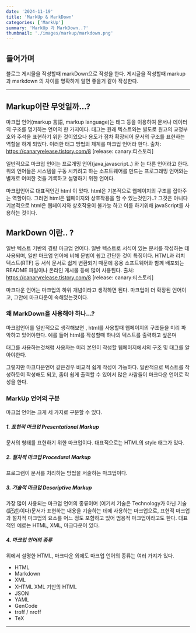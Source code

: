 ```yaml
---
date: '2024-11-19'
title: 'MarkUp & MarkDown'
categories: ['MarkUp']
summary: 'MarkUp 과 MarkDown..?'
thumbnail: './images/markup/markdown.png'
---
```


## 들어가며
블로그 게시물을 작성할때 markDown으로 작성을 한다. 
게시글을 작성할때  markup 과 markdown 의 차이를 명확하게 알면 좋을거 같아 작성한다.

---

## Markup이란 무엇일까...?
마크업 언어(markup 言語, markup language)는 태그 등을 이용하여 문서나 데이터의 구조를 명기하는 언어의 한 가지이다.
태그는 원래 텍스트와는 별도로 원고의 교정부호와 주석을 표현하기 위한 것이었으나 용도가 점차 확장되어 문서의 구조를 표현하는 역할을 하게 되었다.
이러한 태그 방법의 체계를 마크업 언어라 한다.
출처: https://canaryrelease.tistory.com/8 [release: canary:티스토리]

일반적으로 마크업 언어는 프로개밍 언어(java,javascript..) 와 는 다른 언어라고 한다.
위의 언어들은 시스템을 구동 시키려고 하는 소프트웨어를 만드는 프로그래밍 언어와는 별개로 어떠한 것을 기록하고 설명하기 위한 언어다.

마크업언어로 대표적인건 html 이 있다.
html은 기본적으로 웹페이지의 구조를 잡아주는 역할이다. 그러면 html은 웹페이지와 상호작용을 할 수 있는것인가..? 
그것은 아니다 기본적으로 html은 웹페이지와 상호작용이 불가능 하고 이를 하기위해 javaScript를 사용하는 것이다. 


## MarkDown 이란.. ?
일반 텍스트 기반의 경량 마크업 언어다.
일반 텍스트로 서식이 있는 문서를 작성하는 데 사용되며, 일반 마크업 언어에 비해 문법이 쉽고 간단한 것이 특징이다.
HTML과 리치 텍스트(RTF) 등 서식 문서로 쉽게 변환되기 때문에
응용 소프트웨어와 함께 배포되는 README 파일이나 온라인 게시물 등에 많이 사용된다.
출처: https://canaryrelease.tistory.com/8 [release: canary:티스토리]

마크다운 언어는 마크업의 하위 개념이라고 생각하면 된다. 마크업이 더 확장된 언어이고, 그안에 마크다운이 속해있는것이다.


### 왜 MarkDown을 사용해야 하나...?
마크업언어를 일반적으로 생각해보면 , html를 사용할때 웹페이지의 구조들을 미리 파악하고 있어야한다. 
예를 들어 html를 작성할때 하나의 텍스트를 출력하고 싶은며 <p> 태그를 사용하는것처럼
사용자는 미리 본인이 작성할 웹페이지에서의 구조 및 태그를 알아야한다. 

그렇지만 마크다운언어 같은경우 비교적 쉽게 작성이 가능하다. 
일반적으로 텍스트를 작성하듯이 작성해도 되고, 좀더 쉽게 출력할 수 있어서 많은 사람들이 마크다운 언어로 작성을 한다. 

### MarkUp 언어의 구분

마크업 언어는 크게 세 가지로 구분할 수 있다.
 
##### 1. 표현적 마크업 Presentational Markup
문서의 형태를 표현하기 위한 마크업이다. 대표적으로는 HTML의 style 태그가 있다.
 
##### 2. 절차적 마크업 Procedural Markup
프로그램이 문서를 처리하는 방법을 서술하는 마크업이다.
 

##### 3. 기술적 마크업 Descriptive Markup
가장 많이 사용되는 마크업 언어의 종류이며 (여기서 기술은 Technology가 아닌 기술(記述)이다)문서가 표현하는 내용을 기술하는 데에 사용하는 마크업으로,
표현적 마크업과 절차적 마크업의 요소를 어느 정도 포함하고 있어 범용적 마크업이라고도 한다.
대표적인 예로는 HTML, XML, 마크다운이 있다.
 
 
##### 4. 마크업 언어의 종류
위에서 설명한 HTML, 마크다운 외에도 마크업 언어의 종류는 여러 가지가 있다.
 

- HTML  
- Markdown
- XML
- XHTML XML 기반의 HTML
- JSON
- YAML
- GenCode
- troff / nroff
- TeX
---